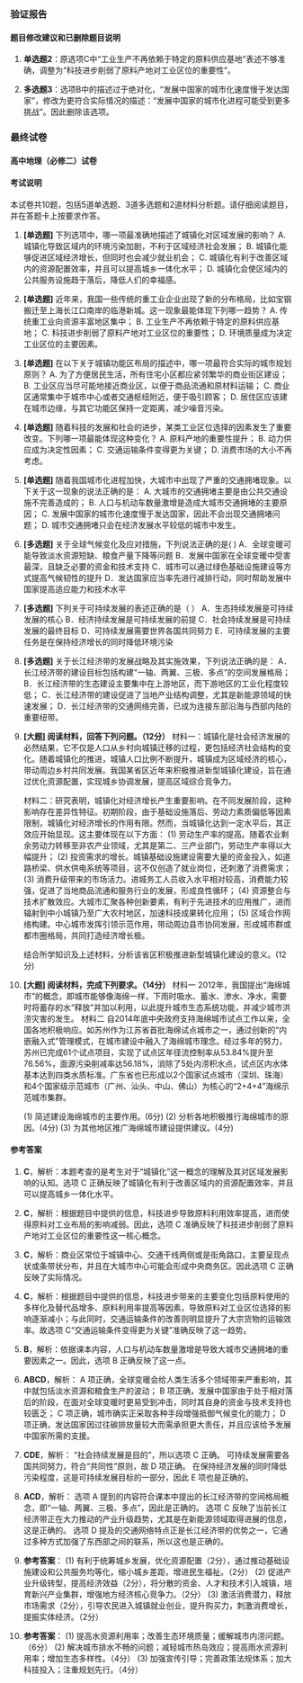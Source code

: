 ### 验证报告

#### 题目修改建议和已删除题目说明

1. **单选题2**：原选项C中“工业生产不再依赖于特定的原料供应基地”表述不够准确，调整为“科技进步削弱了原料产地对工业区位的重要性”。

2. **多选题3**：选项B中的描述过于绝对化，“发展中国家的城市化速度慢于发达国家”，修改为更符合实际情况的描述：“发展中国家的城市化进程可能受到更多挑战”。因此删除该选项。

### 最终试卷

#### 高中地理（必修二）试卷
#### 考试说明
本试卷共10题，包括5道单选题、3道多选题和2道材料分析题。请仔细阅读题目，并在答题卡上按要求作答。

1. **[单选题]** 下列选项中，哪一项最准确地描述了城镇化对区域发展的影响？
   A. 城镇化导致区域内的环境污染加剧，不利于区域经济社会发展；
   B. 城镇化能够促进区域经济增长，但同时也会减少就业机会；
   C. 城镇化有利于改善区域内的资源配置效率，并且可以提高城乡一体化水平；
   D. 城镇化会使区域内的公共服务设施趋于落后，降低人们的幸福感。

2. **[单选题]** 近年来，我国一些传统的重工业企业出现了新的分布格局，比如宝钢搬迁至上海长江口南岸的临港新城。这一现象最能体现下列哪一趋势？
   A. 传统重工业向资源丰富地区集中；
   B. 工业生产不再依赖于特定的原料供应基地；
   C. 科技进步削弱了原料产地对工业区位的重要性；
   D. 环境质量成为决定工业区位的主要因素。

3. **[单选题]** 在以下关于城镇功能区布局的描述中，哪一项最符合实际的城市规划原则？
   A. 为了方便居民生活，所有住宅小区都应紧邻繁华的商业街区建设；
   B. 工业区应当尽可能地接近商业区，以便于商品流通和原材料运输；
   C. 商业区通常集中于城市中心或者交通枢纽附近，便于吸引顾客；
   D. 居住区应该建在城市边缘，与其它功能区保持一定距离，减少噪音污染。

4. **[单选题]** 随着科技的发展和社会的进步，某类工业区位选择的因素发生了重要改变。下列哪一项最能体现这种变化？
   A. 原料产地的重要性提升；
   B. 动力供应成为决定性因素；
   C. 交通运输条件变得更为关键；
   D. 消费市场的大小不再考虑。

5. **[单选题]** 随着我国城市化进程加快，大城市中出现了严重的交通拥堵现象。以下关于这一现象的说法正确的是：
   A. 大城市的交通拥堵主要是由公共交通设施不完善造成的；
   B. 人口与机动车数量激增是造成大城市交通拥堵的主要原因；
   C. 发展中国家的城市化速度慢于发达国家，因此不会出现交通拥堵问题；
   D. 城市交通拥堵只会在经济发展水平较低的城市中发生。

6. **[多选题]** 关于全球气候变化及应对措施，下列说法正确的是( )
   A．全球变暖可能导致淡水资源短缺、粮食产量下降等问题
   B．发展中国家在全球变暖中受害最深，且缺乏必要的资金和技术支持
   C．城市可以通过绿色基础设施建设等方式提高气候韧性的提升
   D．发达国家应当率先进行减排行动，同时帮助发展中国家提高适应能力和技术水平

7. **[多选题]** 下列关于可持续发展的表述正确的是（ ）
   A．生态持续发展是可持续发展的核心
   B．经济持续发展是可持续发展的前提
   C．社会持续发展是可持续发展的最终目标
   D．可持续发展需要世界各国共同努力
   E．可持续发展的主要任务是在保持经济增长的同时降低环境污染

8. **[多选题]** 关于长江经济带的发展战略及其实施效果，下列说法正确的是：
   A．长江经济带的建设目标包括构建“一轴、两翼、三极、多点”的空间发展格局；
   B．长江经济带的生态建设主要集中在上游地区，而下游地区的工业化程度较低；
   C．长江经济带的建设促进了当地产业结构调整，尤其是新能源领域的快速发展；
   D．长江经济带的交通网络完善，已成为连接东部沿海与西部内陆的重要纽带。

9. **[大题] 阅读材料，回答下列问题。（12分）**
   材料一：城镇化是社会经济发展的必然结果，它不仅是人口从乡村向城镇迁移的过程，更包括经济社会结构的变化。随着城镇化的推进，城镇人口比例不断提升，城镇成为区域经济的核心，带动周边乡村共同发展。我国某省区近年来积极推进新型城镇化建设，旨在通过优化资源配置，实现城乡协调发展，提高区域综合竞争力。

   材料二：研究表明，城镇化对经济增长产生重要影响。在不同发展阶段，这种影响存在差异性特征。初期阶段，由于基础设施落后、劳动力素质偏低等因素限制，城镇化对经济增长的作用有限。然而，当城镇化达到一定水平后，其正效应开始显现。这主要体现在以下方面：
   (1) 劳动生产率的提高。随着农业剩余劳动力转移至非农产业领域，尤其是第二、三产业部门，劳动生产率得以大幅提升；
   (2) 投资需求的增长。城镇基础设施建设需要大量的资金投入，如道路桥梁、供水供电系统等项目，这不仅创造了就业岗位，还刺激了消费需求；
   (3) 消费升级带来的市场活力。进城务工人员收入水平相对较高，消费能力较强，促进了当地商品流通和服务行业的发展，形成良性循环；
   (4) 资源整合与技术扩散效应。大城市汇聚各种创新要素，有利于先进技术的应用推广，进而辐射到中小城镇乃至广大农村地区，加速科技成果转化应用；
   (5) 区域合作网络构建。中心城市发挥引领示范作用，带动周边县市协同发展，形成城市群或都市圈格局，共同打造经济增长极。

   结合所学知识及上述材料，分析该省区积极推进新型城镇化建设的意义。(12分)

10. **[大题] 阅读材料，完成下列要求。（14分）**
    材料一 2012年，我国提出“海绵城市”的概念，即城市能够像海绵一样，下雨时吸水、蓄水、渗水、净水，需要时将蓄存的水“释放”并加以利用，以此提升城市生态系统功能，并减少城市洪涝灾害的发生。
    材料二 自2014年底中央政府支持海绵城市试点工作以来，全国各地积极响应。如苏州作为江苏省首批海绵试点城市之一，通过创新的“内嵌融入式”管理模式，在城市建设中融入了海绵城市理念。经过多年的努力，苏州已完成61个试点项目，实现了试点区年径流控制率从53.84%提升至76.56%，面源污染削减率达56.18%，消除了5处内涝积水点，试点区内水体基本达到四类水质标准。广东省也已形成以2个国家试点城市（深圳、珠海）和4个国家级示范城市（广州、汕头、中山、佛山）为核心的“2+4+4”海绵示范城市集群。

    (1) 简述建设海绵城市的主要作用。(6分)
    (2) 分析各地积极推行海绵城市的原因。(4分)
    (3) 为其他地区推广海绵城市建设提供建议。(4分)

#### 参考答案

1. **C**，解析：本题考查的是考生对于“城镇化”这一概念的理解及其对区域发展影响的认知。选项 C 正确反映了城镇化有利于改善区域内的资源配置效率，并且可以提高城乡一体化水平。

2. **C**，解析：根据题目中提供的信息，科技进步导致原料利用效率提高，进而使得原料对工业布局的影响减弱。因此，选项 C 准确反映了科技进步削弱了原料产地对工业区位的重要性这一核心概念。

3. **C**，解析：商业区常位于城镇中心、交通干线两侧或是街角路口，主要呈现点状或条带状分布，并且在大城市中心可能会形成中央商务区。因此选项 C 正确反映了实际情况。

4. **C**，解析：根据题目中提供的信息，科技进步带来的主要变化包括原料使用的多样化及替代品增多、原料利用率提高等因素，导致原料对工业区位选择的影响逐渐减小；与此同时，交通运输条件的改善则明显提升了大宗货物的运输效率。故选项 C“交通运输条件变得更为关键”准确反映了这一趋势。

5. **B**，解析：依据课本内容，人口与机动车数量激增是导致大城市交通拥堵的重要因素之一。因此，选项 B 正确反映了这一点。

6. **ABCD**，解析：
   A 项正确，全球变暖会给人类生活多个领域带来严重影响，其中就包括淡水资源和粮食生产的波动；
   B 项正确，发展中国家由于处于相对落后的阶段，在面对全球变暖时更易受到冲击，同时其自身的资金与技术支持也较匮乏；
   C 项正确，城市确实正采取各种手段增强抵御气候变化的能力；
   D 项正确，发达国家因过往碳排放量较大而需承担更大责任，并且应该给予发展中国家所需的支援。

7. **CDE**，解析：
   “社会持续发展是目的”，所以选项 C 正确。
   可持续发展需要各国共同努力，符合“共同性”原则，故 D 项正确。
   在保持经济发展的同时降低污染程度，这是可持续发展目标的一部分，因此 E 项也是正确的。

8. **ACD**，解析：
   选项 A 提到的内容符合课本中提出的长江经济带的空间格局概念，即“一轴、两翼、三极、多点”，因此是正确的。
   选项 C 反映了当前长江经济带正在大力推动的产业升级趋势，尤其是在新能源领域取得进展的信息，这是正确的。
   选项 D 提及的交通网络特点正是长江经济带的优势之一，它通过多种方式加强了东西部之间的联系，所以这也是正确的。

9. **参考答案**：
    (1) 有利于统筹城乡发展，优化资源配置（2分），通过推动基础设施建设和公共服务均等化，缩小城乡差距，增进民生福祉。（2分）
    (2) 促进产业升级转型，提高经济效益（2分），将分散的资金、人才和技术引入城镇，培育新兴产业集群，增强地方经济核心竞争力。（2分）
    (3) 激活消费潜力，释放市场需求（2分），引导农民进入城镇就业创业，提升购买力，刺激消费增长，提振实体经济。（2分）

10. **参考答案**：
    (1) 提高水资源利用率；改善生态环境质量；缓解城市内涝问题。（6分）
    (2) 解决城市排水不畅的问题；减轻城市热岛效应；提高雨水资源利用率；增加生态多样性。（4分）
    (3) 加强宣传引导；完善政策法规体系；加大科技投入；注重规划先行。（4分）